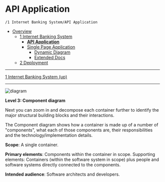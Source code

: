# API Application

`/1 Internet Banking System/API Application`

* [Overview](../../README.md)
  * [1 Internet Banking System](../../1%20Internet%20Banking%20System/README.md)
    * [**API Application**](../../1%20Internet%20Banking%20System/API%20Application/README.md)
    * [Single Page Application](../../1%20Internet%20Banking%20System/Single%20Page%20Application/README.md)
      * [Dynamic Diagram](../../1%20Internet%20Banking%20System/Single%20Page%20Application/Dynamic%20Diagram/README.md)
      * [Extended Docs](../../1%20Internet%20Banking%20System/Single%20Page%20Application/Extended%20Docs/README.md)
  * [2 Deployment](../../2%20Deployment/README.md)

---

[1 Internet Banking System (up)](../../1%20Internet%20Banking%20System/README.md)

---

![diagram](https://www.plantuml.com/plantuml/svg/0/fLJBRjim4Bm7o3ziVIXim8qlFVKKsqcR17aOiTt7oLXHQvaj7m99sJMA_dkNb6B9QL04g2-cLgFPuUoGvpwW2vLMfoTlf16goWas8PJ-msZaS7TMoB2fiigJ4zO4Ck5CM3t2t4aqMrMLrMZw_jrCeGdBkzkHma0-S6arjRgq9kBBH7vwSZl-zh1ShBvSBwvMjvUVBkyl-eDOdp8lIaEkxqiSGcykJQ48PbWGZCjIIO51MjFZLzznYruuMGP0auCZ527MPyvkPKuUK2a86mB9KfsX01cQ7ym7wyg8o89AXZq42wBomMfo7hOIupVImOuoo9pTyMRFUeEkCXs5tTbCggGfzloA6fqqn-r1IIq3vU2hp7Dx6_v3ZgxxDNyvRQMWPxhoZDjVOC0CFKKfZwIm9eQdCip5XZJ6j_DW7SkCqsJp2kc3IsWMkBPEf_KGDkWtl0MiM8O9ZVqW7ENn4PKV0Wf1teEo1JzG44dMVEy3wTNbpz3NcO-6iSYrGqqmQVPTGpfIui3iEfaak70mg2C8CBDLQ1rAtMrb0gzOl_6OhEm8wJYqcZ0oHxVlOocvxNXsVHIg0VmwFG7-7VBQzx8mAOQ5WMi3aSfPfSX5sNUVf_384M_BiJfMYbEJVFLncf62jn2NBuxVrpOCdhTkDzORDqkOLvg3jd-LZaCGspZj-FnoBZspM6QflUPmHIa78_zMuabKZhCPZMYMxTiqlzB5dKm8Zu_0SR9TZ2DdANbYYdgoGn0Rh1zAz7vdNTuPth4E3j8Q1URqZpZ1nuHuGTKOwe-1JQf7eGySnxDeSXERyn5gCj0nOUdfu584j9FgAdoEQWdIGNqapE4jxBX4R4bKU7CncNQ_wB3LPoXHnkk6RzUhnM8sZ-ZVKMjg46_C9h1Fo9lvmtqBFQ0wsNePMMFrQmZrQ_ZEoUJfwly3)

**Level 3: Component diagram**

Next you can zoom in and decompose each container further to identify the major structural building blocks and their interactions.

The Component diagram shows how a container is made up of a number of "components", what each of those components are, their responsibilities and the technology/implementation details.

**Scope**: A single container.

**Primary elements**: Components within the container in scope.
Supporting elements: Containers (within the software system in scope) plus people and software systems directly connected to the components.

**Intended audience**: Software architects and developers.